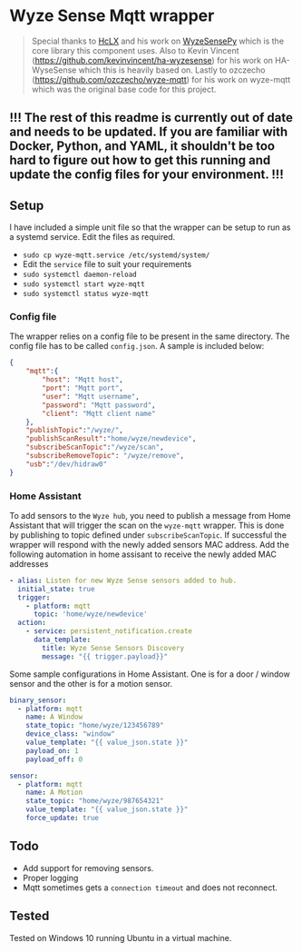 # Wyze Sense Mqtt wrapper

> Special thanks to [HcLX](https://hclxing.wordpress.com) and his work on [WyzeSensePy](https://github.com/HclX/WyzeSensePy) which is the core library this component uses.
> Also to Kevin Vincent (https://github.com/kevinvincent/ha-wyzesense) for his work on HA-WyseSense which this is heavily based on.
> Lastly to ozczecho (https://github.com/ozczecho/wyze-mqtt) for his work on wyze-mqtt which was the original base code for this project.


## !!! The rest of this readme is currently out of date and needs to be updated. If you are familiar with Docker, Python, and YAML, it shouldn't be too hard to figure out how to get this running and update the config files for your environment. !!!

## Setup

I have included a simple unit file so that the wrapper can be setup to run as a systemd service. Edit the files as required.

* `sudo cp wyze-mqtt.service /etc/systemd/system/`
* Edit the `service` file to suit your requirements
* `sudo systemctl daemon-reload`
* `sudo systemctl start wyze-mqtt`
* `sudo systemctl status wyze-mqtt`

### Config file

The wrapper relies on a config file to be present in the same directory. The config file has to be called `config.json`. A sample is included below:

```json
{
    "mqtt":{
        "host": "Mqtt host",
        "port": "Mqtt port",
        "user": "Mqtt username",
        "password": "Mqtt password",
        "client": "Mqtt client name"
    },
    "publishTopic":"/wyze/",
    "publishScanResult":"home/wyze/newdevice",
    "subscribeScanTopic":"/wyze/scan",
    "subscribeRemoveTopic": "/wyze/remove",
    "usb":"/dev/hidraw0"
}
``` 
### Home Assistant

To add sensors to the `Wyze hub`, you need to publish a message from Home Assistant that will trigger the scan on the `wyze-mqtt` wrapper. This is done by publishing to topic defined under `subscribeScanTopic`. If successful the wrapper will respond with the newly added sensors MAC address. Add the following automation in home assisant to receive the newly added MAC addresses
```yaml
- alias: Listen for new Wyze Sense sensors added to hub.
  initial_state: true
  trigger:
    - platform: mqtt
      topic: 'home/wyze/newdevice'
  action:
    - service: persistent_notification.create
      data_template:
        title: Wyze Sense Sensors Discovery
        message: "{{ trigger.payload}}"
```

Some sample configurations in Home Assistant. One is for a door / window sensor and the other is for a motion sensor.
```yaml
binary_sensor:
  - platform: mqtt
    name: A Window
    state_topic: "home/wyze/123456789"
    device_class: "window"
    value_template: "{{ value_json.state }}" 
    payload_on: 1
    payload_off: 0

sensor:
  - platform: mqtt
    name: A Motion
    state_topic: "home/wyze/987654321"
    value_template: "{{ value_json.state }}"  
    force_update: true  
```

## Todo
* Add support for removing sensors.
* Proper logging
* Mqtt sometimes gets a `connection timeout` and does not reconnect.

## Tested

Tested on Windows 10 running Ubuntu in a virtual machine.
